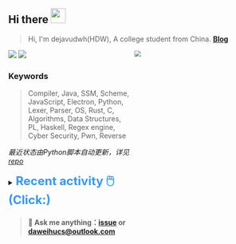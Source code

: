 ## Hi there <img src="https://raw.githubusercontent.com/MartinHeinz/MartinHeinz/master/wave.gif" width="30px">

> Hi, I'm dejavudwh(HDW), A college student from China. **[Blog](https://www.cnblogs.com/secoding)** 

![](https://komarev.com/ghpvc/?username=dejavudwh)
<img src="https://img.shields.io/badge/BLOG-dejavudwh-blue"><a href="https://www.cnblogs.com/secoding/"></a></img>
<img align="right" width="50%" src="https://github-readme-stats.vercel.app/api?username=dejavudwh&show_icons=true&theme=onedark&count_private=true" style="zoom: 80%;" /> 

### Keywords 

> Compiler, Java, SSM, Scheme, JavaScript, Electron, Python, Lexer, Parser, OS, Rust, C, Algorithms, Data Structures, PL, Haskell, Regex engine, Cyber Security, Pwn, Reverse

*最近状态由Python脚本自动更新，详见<a href="https://github.com/dejavudwh/dejavudwh"> repo</a>*

<details>

  <summary><font size="5.5" color="#3399FF"><b>Recent activity 🖱️(Click:)</b></font></summary>

  - <details open>

    <summary><font size="3.5" color="#3399FF"><b>Recent Post 🖱️</b></font></summary>
    <br>
    <table>
    <tr>
    <td>
    <!-- ZHIHUPOSTS:START --> 

    <!-- ZHIHUPOSTS:END -->
    </td>
    <td>
    <!-- GITHUB:START -->

    - [dejavudwh opened an issue in dejavudwh/about-rt-thread](https://github.com/dejavudwh/about-rt-thread/issues/28) - 2023-05-30T15:13:07Z
    - [dejavudwh commented on issue dejavudwh/about-rt-thread#27](https://github.com/dejavudwh/about-rt-thread/issues/27) - 2023-05-30T14:52:21Z
    - [dejavudwh commented on issue dejavudwh/about-rt-thread#27](https://github.com/dejavudwh/about-rt-thread/issues/27) - 2023-05-30T14:52:12Z
    - [dejavudwh opened an issue in dejavudwh/about-rt-thread](https://github.com/dejavudwh/about-rt-thread/issues/27) - 2023-05-30T13:42:50Z
    - [dejavudwh commented on issue RT-Thread/rt-thread#7565](https://github.com/RT-Thread/rt-thread/issues/7565) - 2023-05-29T02:26:34Z
    <!-- GITHUB:END -->
    </td>
    </tr>
    </table>
  </details>

</details>

> #### 💬 Ask me anything：[issue](https://github.com/dejavudwh/dejavudwh/issues) or [daweihucs@outlook.com](mailto:daweihucs@outlook.com)